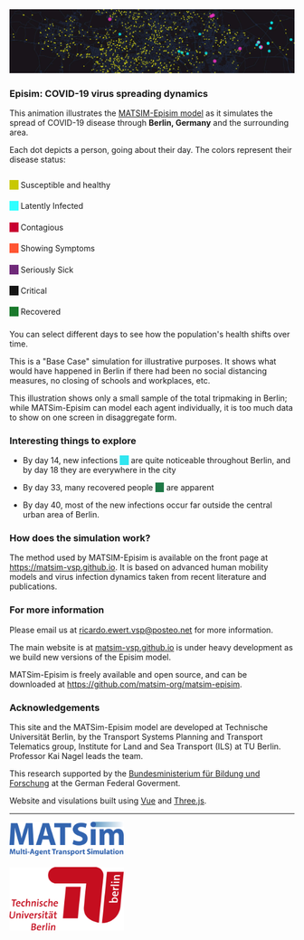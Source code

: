 <img src="./images/banner.jpg" >

### Episim: COVID-19 virus spreading dynamics

This animation illustrates the [MATSIM-Episim model](https://covid-sim.info) as it simulates the spread of COVID-19 disease through **Berlin, Germany** and the surrounding area.

Each dot depicts a person, going about their day. The colors represent their disease status:

<div style="display: flex; flex-direction: column; margin-bottom: 1rem;">

<p style="margin-bottom: 0.4rem;"><span style="background-color: rgb(200,200,0)">&nbsp;&nbsp;&nbsp;&nbsp;</span> Susceptible and healthy</p>

<p style="margin-bottom: 0.4rem;"><span style="background-color: rgb(48,255,255)">&nbsp;&nbsp;&nbsp;&nbsp;</span>
    Latently Infected</p>

<p style="margin-bottom: 0.4rem;"><span style="background-color: rgb(200,0,50)">&nbsp;&nbsp;&nbsp;&nbsp;</span>
    Contagious</p>

<p style="margin-bottom: 0.4rem;"><span style="background-color: rgb(255,85,50)">&nbsp;&nbsp;&nbsp;&nbsp;</span>
    Showing Symptoms</p>

<p style="margin-bottom: 0.4rem;"><span style="background-color: rgb(110,40,120)">&nbsp;&nbsp;&nbsp;&nbsp;</span>
    Seriously Sick</p>

<p style="margin-bottom: 0.4rem;"><span style="background-color: rgb(20,20,20)">&nbsp;&nbsp;&nbsp;&nbsp;</span>
    Critical</p>

<p style="margin-bottom: 0.4rem;"><span style="background-color: rgb(26,122,44)">&nbsp;&nbsp;&nbsp;&nbsp;</span>
    Recovered</p>

</div>

You can select different days to see how the population's health shifts over time.

This is a "Base Case" simulation for illustrative purposes. It shows what would have happened in Berlin if there had been no social distancing measures, no closing of schools and workplaces, etc.

This illustration shows only a small sample of the total tripmaking in Berlin; while MATSim-Episim can model each agent individually, it is too much data to show on one screen in disaggregate form.

### Interesting things to explore

- By day 14, new infections <span style="background-color: rgb(48,230,240)">&nbsp;&nbsp;&nbsp;&nbsp;</span> are quite noticeable throughout Berlin, and by day 18 they are everywhere in the city

- By day 33, many recovered people <span style="background-color: rgb(30,120,70)">&nbsp;&nbsp;&nbsp;&nbsp;</span> are apparent
- By day 40, most of the new infections occur far outside the central urban area of Berlin.

### How does the simulation work?

The method used by MATSIM-Episim is available on the front page at <https://matsim-vsp.github.io>. It is based on advanced human mobility models and virus infection dynamics taken from recent literature and publications.

### For more information

Please email us at [ricardo.ewert.vsp@posteo.net](mailto:ricardo.ewert.vsp@posteo.net) for more information.

The main website is at [matsim-vsp.github.io](https://covid-sim.info) is under heavy development as we build new versions of the Episim model.

MATSim-Episim is freely available and open source, and can be downloaded at <https://github.com/matsim-org/matsim-episim>.

### Acknowledgements

This site and the MATSim-Episim model are developed at Technische Universität Berlin, by the Transport Systems Planning and Transport Telematics group, Institute for Land and Sea Transport (ILS) at TU Berlin. Professor Kai Nagel leads the team.

This research supported by the [Bundesministerium für Bildung und Forschung](https://bmbf.de) at the German Federal Goverment.

Website and visulations built using [Vue](https://vuejs.org) and [Three.js](https://threejs.org).

<hr>

<img src="./images/matsim-logo-blue.png" width="40%">

<br/>
<br/>

<img src="./images/tu-logo.png" width="40%">

<br/>
<br/>
<br/>
<br/>
